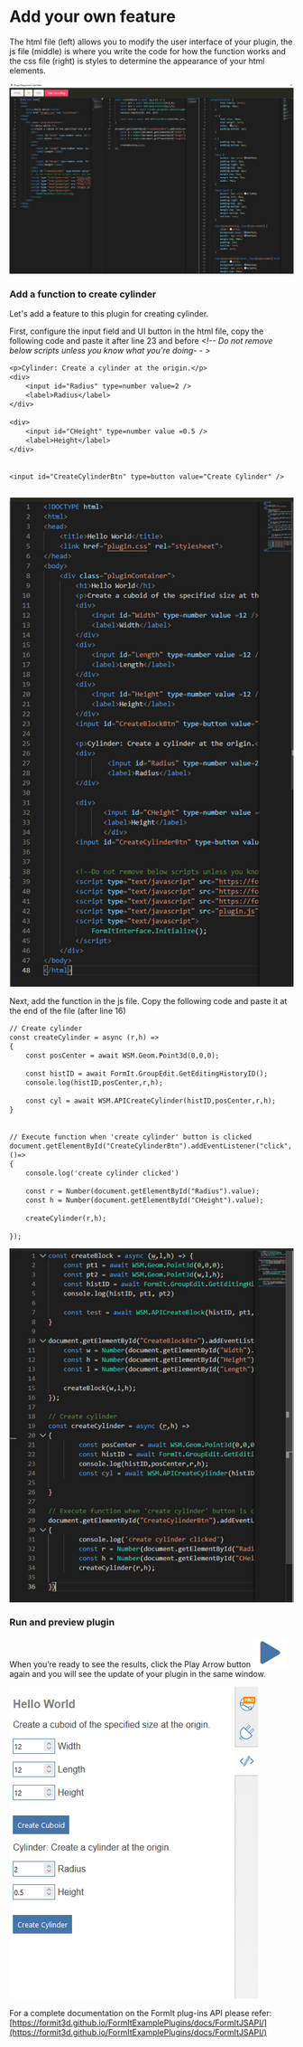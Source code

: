 # Add your own feature

The html file (left) allows you to modify the user interface of your plugin, the js file (middle) is where you write the code for how the function works and the css file (right) is styles to determine the appearance of your html elements.

![](<../../../.gitbook/assets/image (10).png>)

### Add a function to create cylinder&#x20;

Let's add a feature to this plugin for creating cylinder.

First, configure the input field and UI button in the html file, copy the following code and paste it after line 23 and before _\<!-- Do not remove below scripts unless you know what you're doing- - >_

```
<p>Cylinder: Create a cylinder at the origin.</p>
<div>
    <input id="Radius" type=number value=2 />
    <label>Radius</label>
</div>
        
<div>
    <input id="CHeight" type=number value =0.5 />
    <label>Height</label>
</div>
        

<input id="CreateCylinderBtn" type=button value="Create Cylinder" />
        
```

![](<../../../.gitbook/assets/image (20) (1) (1).png>)

Next, add the function in the js file. Copy the following code and paste it at the end of the file (after line 16)

```
// Create cylinder
const createCylinder = async (r,h) =>
{
    const posCenter = await WSM.Geom.Point3d(0,0,0);

    const histID = await FormIt.GroupEdit.GetEditingHistoryID();
    console.log(histID,posCenter,r,h);

    const cyl = await WSM.APICreateCylinder(histID,posCenter,r,h);
}


// Execute function when 'create cylinder' button is clicked
document.getElementById("CreateCylinderBtn").addEventListener("click", ()=>
{
    console.log('create cylinder clicked')

    const r = Number(document.getElementById("Radius").value);
    const h = Number(document.getElementById("CHeight").value);

    createCylinder(r,h);

});
```

![](<../../../.gitbook/assets/image (19).png>)

### Run and preview plugin

When you’re ready to see the results, click the Play Arrow button ![](<../../../.gitbook/assets/image (18) (1).png>) again and you will see the update of your plugin in the same window.

![](<../../../.gitbook/assets/image (5).png>)

For a complete documentation on the FormIt plug-ins API please refer: [https://formit3d.github.io/FormItExamplePlugins/docs/FormItJSAPI/](https://formit3d.github.io/FormItExamplePlugins/docs/FormItJSAPI/)
